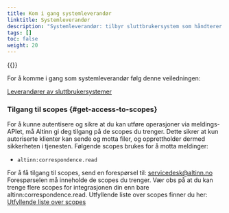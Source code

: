 ```yaml
---
title: Kom i gang systemleverandør
linktitle: Systemleverandør
description: "Systemleverandør: tilbyr sluttbrukersystem som håndterer mottak og lagring av Altinn Melding, gjennom en maskin-til-maskin-integrasjon."
tags: []
toc: false
weight: 20
---
```


{{<children />}}

For å komme i gang som systemleverandør følg denne veiledningen: 

[Leverandører av sluttbrukersystemer](https://samarbeid.digdir.no/altinn/kom-i-gang/2868)

### Tilgang til scopes {#get-access-to-scopes}
For å kunne autentisere og sikre at du kan utføre operasjoner via meldings-APIet, må Altinn gi deg tilgang på de scopes du trenger. Dette sikrer at kun autoriserte klienter kan sende og motta filer, og opprettholder dermed sikkerheten i tjenesten. Følgende scopes brukes for å motta meldinger:
- `altinn:correspondence.read`

For å få tilgang til scopes, send en forespørsel til: [servicedesk@altinn.no](mailto:servicedesk@altinn.no)
Forespørselen må inneholde de scopes du trenger. Vær obs på at du kan trenge flere scopes for integrasjonen din enn bare altinn:correspondence.read. 
Utfyllende liste over scopes finner du her: 
[Utfyllende liste over scopes](https://docs.altinn.studio/nb/api/authentication/digdirscopes/)
